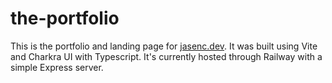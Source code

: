 # the-portfolio

This is the portfolio and landing page for [jasenc.dev](https://www.jasenc.dev/). It was built using Vite and Charkra UI with Typescript. It's currently hosted through Railway with a simple Express server. 
